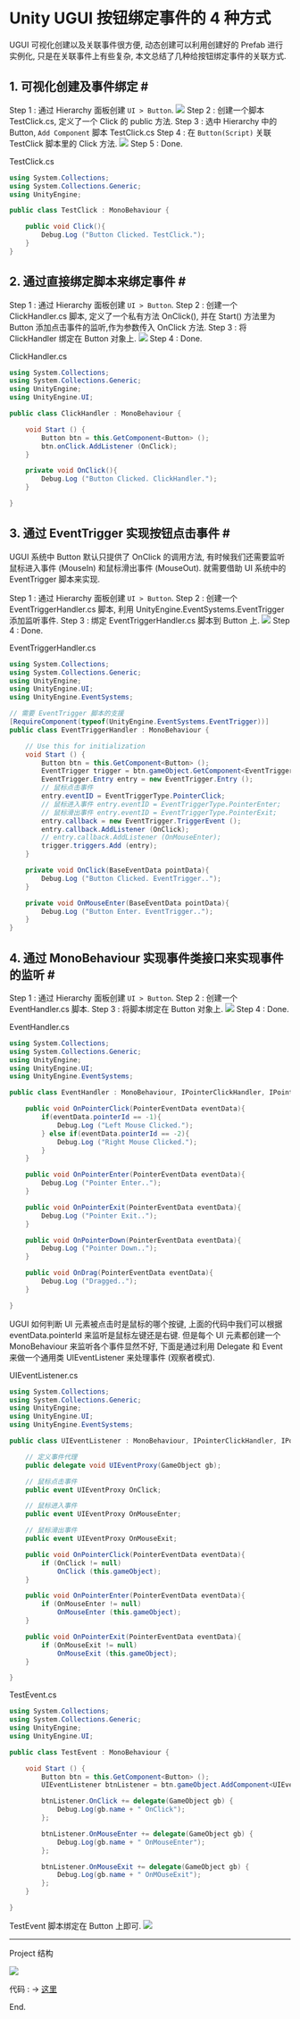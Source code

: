 # Unity UGUI 按钮绑定事件的 4 种方式

UGUI 可视化创建以及关联事件很方便, 动态创建可以利用创建好的 Prefab 进行实例化, 只是在关联事件上有些复杂, 本文总结了几种给按钮绑定事件的关联方式.

## 1. 可视化创建及事件绑定 # #

Step 1 : 通过 Hierarchy 面板创建 `UI > Button`.
![](http://wx4.sinaimg.cn/mw690/a53846c3gy1fcfo8xobhwj20dw07cglx.jpg)
Step 2 : 创建一个脚本 TestClick.cs, 定义了一个 Click 的 public 方法.
Step 3 : 选中 Hierarchy 中的 Button, `Add Component` 脚本 TestClick.cs
Step 4 : 在 `Button(Script)` 关联 TestClick 脚本里的 Click 方法.
![](http://wx1.sinaimg.cn/mw690/a53846c3gy1fcfo8wu4uyj20lm0lw76q.jpg)
Step 5 : Done.

TestClick.cs

```csharp
using System.Collections;
using System.Collections.Generic;
using UnityEngine;

public class TestClick : MonoBehaviour {

	public void Click(){
		Debug.Log ("Button Clicked. TestClick.");
	}
}

```

## 2. 通过直接绑定脚本来绑定事件 # #

Step 1 : 通过 Hierarchy 面板创建 `UI > Button`.
Step 2 : 创建一个 ClickHandler.cs 脚本, 定义了一个私有方法 OnClick(), 并在 Start() 方法里为 Button 添加点击事件的监听,作为参数传入 OnClick 方法.
Step 3 : 将 ClickHandler 绑定在 Button 对象上.
![](http://wx3.sinaimg.cn/mw690/a53846c3gy1fcfo8wxoijj20lo09kq3l.jpg)
Step 4 : Done.

ClickHandler.cs

```csharp
using System.Collections;
using System.Collections.Generic;
using UnityEngine;
using UnityEngine.UI;

public class ClickHandler : MonoBehaviour {

	void Start () {
		Button btn = this.GetComponent<Button> ();
		btn.onClick.AddListener (OnClick);
	}

	private void OnClick(){
		Debug.Log ("Button Clicked. ClickHandler.");
	}

}

```

## 3. 通过 EventTrigger 实现按钮点击事件 # #

UGUI 系统中 Button 默认只提供了 OnClick 的调用方法, 有时候我们还需要监听鼠标进入事件 (MouseIn) 和鼠标滑出事件 (MouseOut). 就需要借助 UI 系统中的 EventTrigger 脚本来实现.

Step 1 : 通过 Hierarchy 面板创建 `UI > Button`.
Step 2 : 创建一个 EventTriggerHandler.cs 脚本, 利用 UnityEngine.EventSystems.EventTrigger 添加监听事件.
Step 3 : 绑定 EventTriggerHandler.cs 脚本到 Button 上.
![](http://wx1.sinaimg.cn/mw690/a53846c3gy1fcfo8wunp4j20lo0c4wfj.jpg)
Step 4 : Done.


EventTriggerHandler.cs

```csharp
using System.Collections;
using System.Collections.Generic;
using UnityEngine;
using UnityEngine.UI;
using UnityEngine.EventSystems;

// 需要 EventTrigger 脚本的支援
[RequireComponent(typeof(UnityEngine.EventSystems.EventTrigger))]
public class EventTriggerHandler : MonoBehaviour {

	// Use this for initialization
	void Start () {
		Button btn = this.GetComponent<Button> ();
		EventTrigger trigger = btn.gameObject.GetComponent<EventTrigger> ();
		EventTrigger.Entry entry = new EventTrigger.Entry ();
		// 鼠标点击事件
		entry.eventID = EventTriggerType.PointerClick;
		// 鼠标进入事件 entry.eventID = EventTriggerType.PointerEnter;
		// 鼠标滑出事件 entry.eventID = EventTriggerType.PointerExit;
		entry.callback = new EventTrigger.TriggerEvent ();
		entry.callback.AddListener (OnClick);
		// entry.callback.AddListener (OnMouseEnter);
		trigger.triggers.Add (entry);
	}

	private void OnClick(BaseEventData pointData){
		Debug.Log ("Button Clicked. EventTrigger..");
	}

	private void OnMouseEnter(BaseEventData pointData){
		Debug.Log ("Button Enter. EventTrigger..");
	}
}

```

## 4. 通过 MonoBehaviour 实现事件类接口来实现事件的监听 # #

Step 1 : 通过 Hierarchy 面板创建 `UI > Button`.
Step 2 : 创建一个 EventHandler.cs 脚本.
Step 3 : 将脚本绑定在 Button 对象上.
![](http://wx2.sinaimg.cn/mw690/a53846c3gy1fcfo8wb4dej20lo09a74w.jpg)
Step 4 : Done.

EventHandler.cs

```csharp
using System.Collections;
using System.Collections.Generic;
using UnityEngine;
using UnityEngine.UI;
using UnityEngine.EventSystems;

public class EventHandler : MonoBehaviour, IPointerClickHandler, IPointerEnterHandler, IPointerExitHandler, IPointerDownHandler, IDragHandler {

	public void OnPointerClick(PointerEventData eventData){
		if(eventData.pointerId == -1){
			Debug.Log ("Left Mouse Clicked.");
		} else if(eventData.pointerId == -2){
			Debug.Log ("Right Mouse Clicked.");
		}
	}

	public void OnPointerEnter(PointerEventData eventData){
		Debug.Log ("Pointer Enter..");
	}

	public void OnPointerExit(PointerEventData eventData){
		Debug.Log ("Pointer Exit..");
	}

	public void OnPointerDown(PointerEventData eventData){
		Debug.Log ("Pointer Down..");
	}

	public void OnDrag(PointerEventData eventData){
		Debug.Log ("Dragged..");
	}

}

```

UGUI  如何判断 UI 元素被点击时是鼠标的哪个按键, 上面的代码中我们可以根据 eventData.pointerId 来监听是鼠标左键还是右键. 但是每个 UI 元素都创建一个 MonoBehaviour 来监听各个事件显然不好, 下面是通过利用 Delegate 和 Event 来做一个通用类 UIEventListener 来处理事件 (观察者模式).

UIEventListener.cs

```csharp
using System.Collections;
using System.Collections.Generic;
using UnityEngine;
using UnityEngine.UI;
using UnityEngine.EventSystems;

public class UIEventListener : MonoBehaviour, IPointerClickHandler, IPointerEnterHandler, IPointerExitHandler {

	// 定义事件代理
	public delegate void UIEventProxy(GameObject gb);

	// 鼠标点击事件
	public event UIEventProxy OnClick;

	// 鼠标进入事件
	public event UIEventProxy OnMouseEnter;

	// 鼠标滑出事件
	public event UIEventProxy OnMouseExit;

	public void OnPointerClick(PointerEventData eventData){
		if (OnClick != null)
			OnClick (this.gameObject);
	}

	public void OnPointerEnter(PointerEventData eventData){
		if (OnMouseEnter != null)
			OnMouseEnter (this.gameObject);
	}

	public void OnPointerExit(PointerEventData eventData){
		if (OnMouseExit != null)
			OnMouseExit (this.gameObject);
	}

}

```

TestEvent.cs

```csharp
using System.Collections;
using System.Collections.Generic;
using UnityEngine;
using UnityEngine.UI;

public class TestEvent : MonoBehaviour {

	void Start () {
		Button btn = this.GetComponent<Button> ();
		UIEventListener btnListener = btn.gameObject.AddComponent<UIEventListener> ();

		btnListener.OnClick += delegate(GameObject gb) {
			Debug.Log(gb.name + " OnClick");
		};

		btnListener.OnMouseEnter += delegate(GameObject gb) {
			Debug.Log(gb.name + " OnMouseEnter");
		};

		btnListener.OnMouseExit += delegate(GameObject gb) {
			Debug.Log(gb.name + " OnMOuseExit");
		};
	}

}

```

TestEvent 脚本绑定在 Button 上即可.
![](http://wx2.sinaimg.cn/mw690/a53846c3gy1fcfo8whtpoj20lq09eq3k.jpg)

---

Project 结构

![](http://wx2.sinaimg.cn/mw690/a53846c3gy1fcfo8w7btyj20dw09k755.jpg)

代码 : → [这里]()

End.
